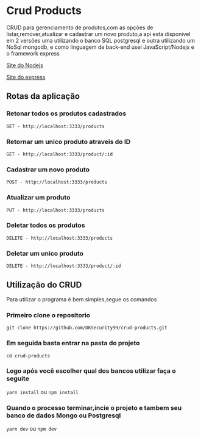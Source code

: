 # Crud Products
CRUD para gerenciamento de produtos,com as opções de listar,remover,atualizar e cadastrar um novo produto,a api esta disponivel em 2 versões uma utilizando o banco SQL postgresql e outra utilizando um NoSql mongodb, e como linguagem de back-end usei JavaScript/Nodejs e o framework express

[Site do Nodejs](https://nodejs.org/en/)

[Site do express](https://www.express.com/)

## Rotas da aplicação

### Retonar todos os produtos cadastrados
``GET - http://localhost:3333/products``
### Retornar um unico produto atraveis do ID
``GET - http://localhost:3333/product/:id``
### Cadastrar um novo produto
``POST - http://localhost:3333/products``
### Atualizar um produto
``PUT - http://localhost:3333/products``
### Deletar todos os produtos
``DELETE - http://localhost:3333/products``
### Deletar um unico produto
``DELETE - http://localhost:3333/product/:id``

## Utilização do CRUD
Para utilizar o programa é bem simples,segue os comandos

### Primeiro clone o repositorio
``git clone https://github.com/DKSecurity99/crud-products.git``

### Em seguida basta entrar na pasta do projeto

``cd crud-products``

### Logo após você escolher qual dos bancos utilizar faça o seguite

``yarn install``
ou
``npm install``

### Quando o processo terminar,incie o projeto e tambem seu banco de dados Mongo ou Postgresql

``yarn dev``
ou
``npm dev``
